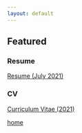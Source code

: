 ```yaml
---
layout: default
---
```


## Featured

### Resume

[Resume (July 2021)](https://drive.google.com/file/d/13tdoYJTd6OIX_HZS3elYWQ-r28JPqsQ9/view?usp=sharing)

### CV

[Curriculum Vitae (2021)](https://drive.google.com/file/d/1oLF3uRmAUPv0OdFYSUSHO_GTrFZSZ5Jd/view?usp=sharing)

[home](./)
